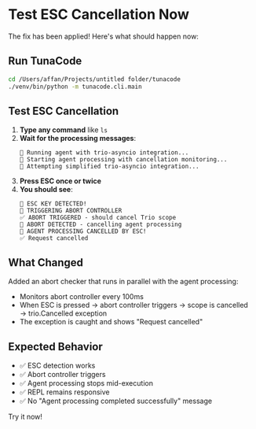 # Test ESC Cancellation Now

The fix has been applied! Here's what should happen now:

## Run TunaCode
```bash
cd /Users/affan/Projects/untitled folder/tunacode
./venv/bin/python -m tunacode.cli.main
```

## Test ESC Cancellation

1. **Type any command** like `ls`
2. **Wait for the processing messages**:
   ```
   🎯 Running agent with trio-asyncio integration...
   🚀 Starting agent processing with cancellation monitoring...
   🔧 Attempting simplified trio-asyncio integration...
   ```
3. **Press ESC once or twice**
4. **You should see**:
   ```
   🔑 ESC KEY DETECTED!
   🛑 TRIGGERING ABORT CONTROLLER
   ✅ ABORT TRIGGERED - should cancel Trio scope
   🛑 ABORT DETECTED - cancelling agent processing
   🛑 AGENT PROCESSING CANCELLED BY ESC!
   ✅ Request cancelled
   ```

## What Changed

Added an abort checker that runs in parallel with the agent processing:
- Monitors abort controller every 100ms
- When ESC is pressed → abort controller triggers → scope is cancelled → trio.Cancelled exception
- The exception is caught and shows "Request cancelled"

## Expected Behavior

- ✅ ESC detection works
- ✅ Abort controller triggers  
- ✅ Agent processing stops mid-execution
- ✅ REPL remains responsive
- ✅ No "Agent processing completed successfully" message

Try it now!